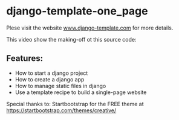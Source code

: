 # django-template-one_page

Plese visit the website www.django-template.com for more details.

This video show the making-off ot this source code:


## Features:
- How to start a django project
- How to create a django app
- How to manage static files in django
- Use a template recipe to build a single-page website

Special thanks to: Startbootstrap for the FREE theme at
https://startbootstrap.com/themes/creative/
